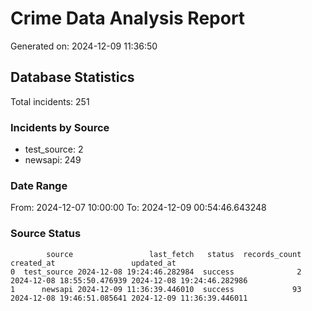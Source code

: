 # Crime Data Analysis Report

Generated on: 2024-12-09 11:36:50

## Database Statistics

Total incidents: 251

### Incidents by Source

- test_source: 2
- newsapi: 249

### Date Range

From: 2024-12-07 10:00:00
To: 2024-12-09 00:54:46.643248

### Source Status

```
        source                 last_fetch   status  records_count                 created_at                 updated_at
0  test_source 2024-12-08 19:24:46.282984  success              2 2024-12-08 18:55:50.476939 2024-12-08 19:24:46.282986
1      newsapi 2024-12-09 11:36:39.446010  success             93 2024-12-08 19:46:51.085641 2024-12-09 11:36:39.446011
```
